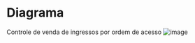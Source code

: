 # Diagrama
Controle de venda de ingressos  por ordem de acesso
![image](https://github.com/jhonnyrafael01/Diagrama/assets/88169635/ef15571c-66f7-48c6-8133-fe48cce8dfba)

